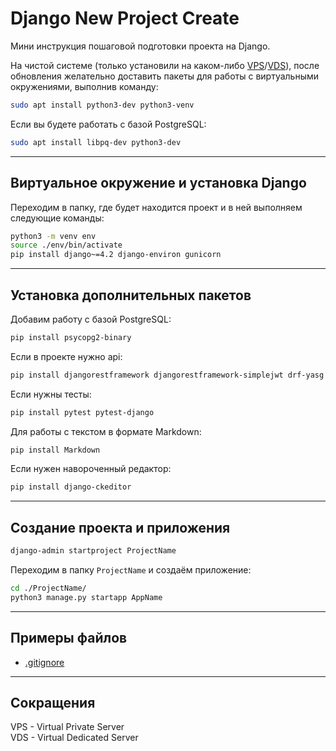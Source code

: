 # Django New Project Create

Мини инструкция пошаговой подготовки проекта на Django.  

На чистой системе (только установили на каком-либо [VPS](#VPS)/[VDS](#VDS)), после обновления желательно доставить пакеты для работы с виртуальными окружениями, выполнив команду:
```bash
sudo apt install python3-dev python3-venv
```

Если вы будете работать с базой PostgreSQL: 
```bash
sudo apt install libpq-dev python3-dev
```
---
## Виртуальное окружение и установка Django
Переходим в папку, где будет находится проект и в ней выполняем следующие команды:
```bash
python3 -m venv env
source ./env/bin/activate
pip install django~=4.2 django-environ gunicorn
```

---
## Установка дополнительных пакетов
Добавим работу с базой PostgreSQL:
```bash
pip install psycopg2-binary
```
Если в проекте нужно api:
```bash
pip install djangorestframework djangorestframework-simplejwt drf-yasg celery
```
Если нужны тесты:
```bash
pip install pytest pytest-django
```
Для работы с текстом в формате Markdown:
```bash
pip install Markdown
```
Если нужен навороченный редактор:
```bash
pip install django-ckeditor
```

---
## Создание проекта и приложения
```bash
django-admin startproject ProjectName
```
Переходим в папку `ProjectName` и создаём приложение:
```bash
cd ./ProjectName/
python3 manage.py startapp AppName
```

---
## Примеры файлов
* [.gitignore](/templates/.gitignore/README.md)


---
## Сокращения
<a id="VPS">VPS</a> - Virtual Private Server  
<a id="VDS">VDS</a> - Virtual Dedicated Server  